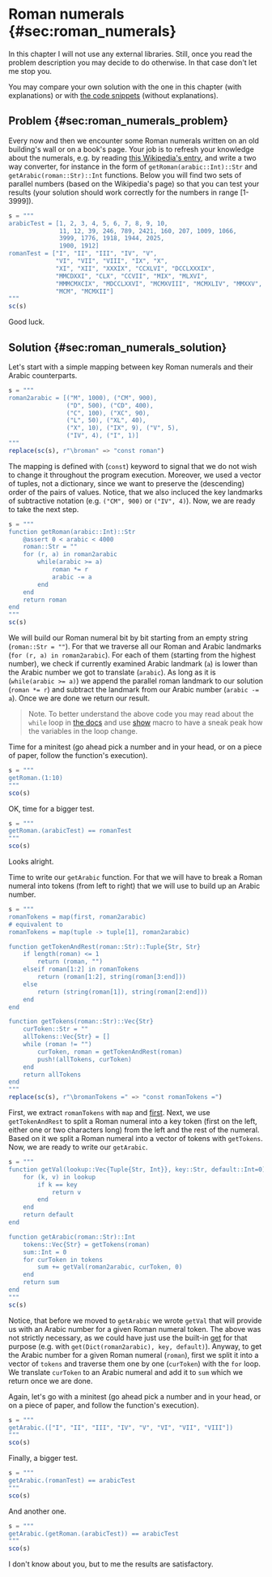 # Roman numerals {#sec:roman_numerals}

In this chapter I will not use any external libraries. Still, once you read the
problem description you may decide to do otherwise. In that case don't let me
stop you.

You may compare your own solution with the one in this chapter (with
explanations) or with [the code
snippets](https://github.com/b-lukaszuk/BS_wJ_eng/tree/main/code_snippets/roman_numerals)
(without explanations).

## Problem {#sec:roman_numerals_problem}

Every now and then we encounter some Roman numerals written on an old building's
wall or on a book's page. Your job is to refresh your knowledge about the
numerals, e.g. by reading [this Wikipedia's
entry](https://en.wikipedia.org/wiki/Roman_numerals), and write a two way
converter, for instance in the form of `getRoman(arabic::Int)::Str` and
`getArabic(roman::Str)::Int` functions. Below you will find two sets of parallel
numbers (based on the Wikipedia's page) so that you can test your results (your
solution should work correctly for the numbers in range [1-3999]).

```jl
s = """
arabicTest = [1, 2, 3, 4, 5, 6, 7, 8, 9, 10,
              11, 12, 39, 246, 789, 2421, 160, 207, 1009, 1066,
              3999, 1776, 1918, 1944, 2025,
			  1900, 1912]
romanTest = ["I", "II", "III", "IV", "V",
             "VI", "VII", "VIII", "IX", "X",
             "XI", "XII", "XXXIX", "CCXLVI", "DCCLXXXIX",
             "MMCDXXI", "CLX", "CCVII", "MIX", "MLXVI",
             "MMMCMXCIX", "MDCCLXXVI", "MCMXVIII", "MCMXLIV", "MMXXV",
             "MCM", "MCMXII"]
"""
sc(s)
```

Good luck.

## Solution {#sec:roman_numerals_solution}

Let's start with a simple mapping between key Roman numerals and their Arabic
counterparts.

```jl
s = """
roman2arabic = [("M", 1000), ("CM", 900),
                ("D", 500), ("CD", 400),
                ("C", 100), ("XC", 90),
                ("L", 50), ("XL", 40),
                ("X", 10), ("IX", 9), ("V", 5),
                ("IV", 4), ("I", 1)]
"""
replace(sc(s), r"\broman" => "const roman")
```

The mapping is defined with (`const`) keyword to signal that we do
not wish to change it throughout the program execution. Moreover, we used a
vector of tuples, not a dictionary, since we want to preserve the (descending)
order of the pairs of values. Notice, that we also incluced the key landmarks
of subtractive notation (e.g. `("CM", 900)` or `("IV", 4)`). Now, we are ready
to take the next step.

```jl
s = """
function getRoman(arabic::Int)::Str
    @assert 0 < arabic < 4000
    roman::Str = ""
    for (r, a) in roman2arabic
        while(arabic >= a)
            roman *= r
            arabic -= a
        end
    end
    return roman
end
"""
sc(s)
```

We will build our Roman numeral bit by bit starting from an empty string
(`roman::Str = ""`). For that we traverse all our Roman and Arabic landmarks
(`for (r, a) in roman2arabic`). For each of them (starting from the highest number),
we check if currently examined Arabic landmark (`a`) is lower than the Arabic
number we got to translate (`arabic`). As long as it is (`while(arabic >= a)`)
we append the parallel roman landmark to our solution (`roman *= r`) and subtract
the landmark from our Arabic number (`arabic -= a`). Once we are done we return
our result.

> Note. To better understand the above code you may read about the `while` loop
> in [the docs](https://docs.julialang.org/en/v1/base/base/#while) and use
> [show](https://docs.julialang.org/en/v1/base/base/#Base.@show) macro to have
> a sneak peak how the variables in the loop change.

Time for a minitest (go ahead pick a number and in your head, or on a piece of
paper, follow the function's execution).

```jl
s = """
getRoman.(1:10)
"""
sco(s)
```

OK, time for a bigger test.

```jl
s = """
getRoman.(arabicTest) == romanTest
"""
sco(s)
```

Looks alright.

Time to write our `getArabic` function. For that we will have to break a Roman
numeral into tokens (from left to right) that we will use to build up an Arabic
number.

```jl
s = """
romanTokens = map(first, roman2arabic)
# equivalent to
romanTokens = map(tuple -> tuple[1], roman2arabic)

function getTokenAndRest(roman::Str)::Tuple{Str, Str}
    if length(roman) <= 1
        return (roman, "")
    elseif roman[1:2] in romanTokens
        return (roman[1:2], string(roman[3:end]))
    else
        return (string(roman[1]), string(roman[2:end]))
    end
end

function getTokens(roman::Str)::Vec{Str}
    curToken::Str = ""
    allTokens::Vec{Str} = []
    while (roman != "")
        curToken, roman = getTokenAndRest(roman)
        push!(allTokens, curToken)
    end
    return allTokens
end
"""
replace(sc(s), r"\bromanTokens =" => "const romanTokens =")
```

First, we extract `romanTokens` with `map` and
[first](https://docs.julialang.org/en/v1/base/collections/#Base.first). Next,
we use `getTokenAndRest` to split a Roman numeral into a key token (first on the
left, either one or two characters long) from the left and the rest of the
numeral. Based on it we split a Roman numeral into a vector of tokens with
`getTokens`. Now, we are ready to write our `getArabic`.

```jl
s = """
function getVal(lookup::Vec{Tuple{Str, Int}}, key::Str, default::Int=0)::Int
    for (k, v) in lookup
        if k == key
            return v
        end
    end
    return default
end

function getArabic(roman::Str)::Int
    tokens::Vec{Str} = getTokens(roman)
    sum::Int = 0
    for curToken in tokens
        sum += getVal(roman2arabic, curToken, 0)
    end
    return sum
end
"""
sc(s)
```

Notice, that before we moved to `getArabic` we wrote `getVal` that will provide
us with an Arabic number for a given Roman numeral token. The above was not
strictly necessary, as we could have just use the built-in
[get](https://docs.julialang.org/en/v1/base/collections/#Base.get) for that
purpose (e.g. with `get(Dict(roman2arabic), key, default)`). Anyway, to get the
Arabic number for a given Roman numeral (`roman`), first we split it into a
vector of `tokens` and traverse them one by one (`curToken`) with the `for`
loop. We translate `curToken` to an Arabic numeral and add it to `sum` which we
return once we are done.

Again, let's go with a minitest (go ahead pick a number and in your head, or on
a piece of paper, and follow the function's execution).

```jl
s = """
getArabic.(["I", "II", "III", "IV", "V", "VI", "VII", "VIII"])
"""
sco(s)
```

Finally, a bigger test.

```jl
s = """
getArabic.(romanTest) == arabicTest
"""
sco(s)
```

And another one.

```jl
s = """
getArabic.(getRoman.(arabicTest)) == arabicTest
"""
sco(s)
```

I don't know about you, but to me the results are satisfactory.

